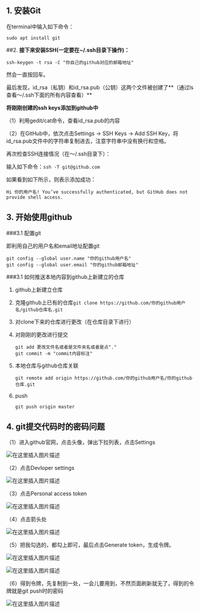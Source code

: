 ## 1. 安装Git

在terminal中输入如下命令：

`sudo apt install git`

##2. **接下来安装SSH(一定要在~/.ssh目录下操作)：**

`ssh-keygen -t rsa -C "你自己的github对应的邮箱地址"`

然会一直按回车。

最后发现，id_rsa（私钥）和id_rsa.pub（公钥）这两个文件被创建了**（通过ls查看～/.ssh下面的所有内容查看）**

**将刚刚创建的ssh keys添加到github中**

（1）利用gedit/cat命令，查看id_rsa.pub的内容

（2）在GitHub中，依次点击Settings -> SSH Keys -> Add SSH Key，将id_rsa.pub文件中的字符串复制进去，注意字符串中没有换行和空格。

再次检查SSH连接情况（在～/.ssh目录下）：

输入如下命令：`ssh -T git@github.com`

如果看到如下所示，则表示添加成功：

`Hi 你的用户名! You’ve successfully authenticated, but GitHub does not provide shell access.`

## 3. 开始使用github

###3.1 配置git

即利用自己的用户名和email地址配置git

```shell
git config --global user.name "你的github用户名"
git config --global user.email "你的github邮箱地址"
```

###3.1 如何推送本地内容到github上新建立的仓库

1. github上新建立仓库

2. 克隆github上已有的仓库`git clone https://github.com/你的github用户名/github仓库名.git`

3. 对clone下来的仓库进行更改（在仓库目录下进行）

4. 对刚刚的更改进行提交

   ```shell
   git add 更改文件名或者是文件夹名或者是点"."
   git commit -m "commit内容标注"
   ```

5. 本地仓库与github仓库关联

   ```shell
   git remote add origin https://github.com/你的github用户名/你的github仓库.git 
   ```

6. push

   ```
   git push origin master
   ```

## 4. git提交代码时的密码问题

（1）进入github官网，点击头像，弹出下拉列表，点击Settings

![在这里插入图片描述](watermark,type_ZmFuZ3poZW5naGVpdGk,shadow_10,text_aHR0cHM6Ly9ibG9nLmNzZG4ubmV0L3FxXzQwMjI2MDcz,size_16,color_FFFFFF,t_70.png)

（2）点击Devloper settings

![在这里插入图片描述](watermark,type_ZmFuZ3poZW5naGVpdGk,shadow_10,text_aHR0cHM6Ly9ibG9nLmNzZG4ubmV0L3FxXzQwMjI2MDcz,size_16,color_FFFFFF,t_70-16692038999702.png)

（3）点击Personal access token

![在这里插入图片描述](watermark,type_ZmFuZ3poZW5naGVpdGk,shadow_10,text_aHR0cHM6Ly9ibG9nLmNzZG4ubmV0L3FxXzQwMjI2MDcz,size_16,color_FFFFFF,t_70-16692039083764.png)

（4）点击箭头处

![在这里插入图片描述](b0e02268225f4f77a5289493e06d69b3.png)

（5）把我勾选的，都勾上即可，最后点击Generate token，生成令牌。

![在这里插入图片描述](watermark,type_ZmFuZ3poZW5naGVpdGk,shadow_10,text_aHR0cHM6Ly9ibG9nLmNzZG4ubmV0L3FxXzQwMjI2MDcz,size_16,color_FFFFFF,t_70-16692039226327.png)

![在这里插入图片描述](watermark,type_ZmFuZ3poZW5naGVpdGk,shadow_10,text_aHR0cHM6Ly9ibG9nLmNzZG4ubmV0L3FxXzQwMjI2MDcz,size_16,color_FFFFFF,t_70-16692039379149.png)

（6）得到令牌，先复制到一处，一会儿要用到，不然页面刷新就无了，得到的令牌就是git push时的密码

![在这里插入图片描述](watermark,type_ZmFuZ3poZW5naGVpdGk,shadow_10,text_aHR0cHM6Ly9ibG9nLmNzZG4ubmV0L3FxXzQwMjI2MDcz,size_16,color_FFFFFF,t_70-166920395281711.png)